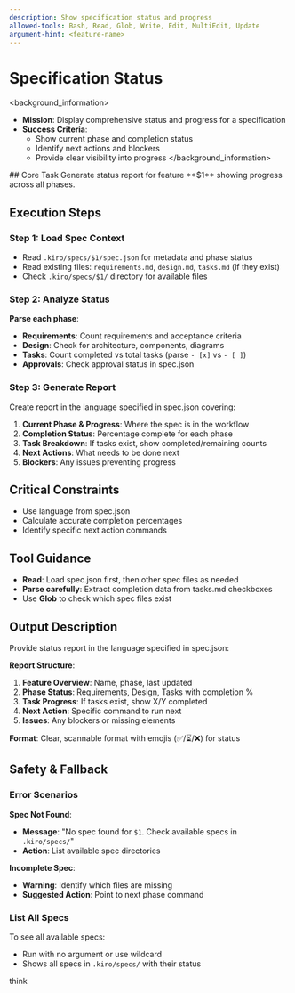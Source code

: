 ```yaml
---
description: Show specification status and progress
allowed-tools: Bash, Read, Glob, Write, Edit, MultiEdit, Update
argument-hint: <feature-name>
---
```


# Specification Status

<background_information>

- **Mission**: Display comprehensive status and progress for a specification
- **Success Criteria**:
  - Show current phase and completion status
  - Identify next actions and blockers
  - Provide clear visibility into progress
    </background_information>

<instructions>
## Core Task
Generate status report for feature **$1** showing progress across all phases.

## Execution Steps

### Step 1: Load Spec Context

- Read `.kiro/specs/$1/spec.json` for metadata and phase status
- Read existing files: `requirements.md`, `design.md`, `tasks.md` (if they exist)
- Check `.kiro/specs/$1/` directory for available files

### Step 2: Analyze Status

**Parse each phase**:

- **Requirements**: Count requirements and acceptance criteria
- **Design**: Check for architecture, components, diagrams
- **Tasks**: Count completed vs total tasks (parse `- [x]` vs `- [ ]`)
- **Approvals**: Check approval status in spec.json

### Step 3: Generate Report

Create report in the language specified in spec.json covering:

1. **Current Phase & Progress**: Where the spec is in the workflow
2. **Completion Status**: Percentage complete for each phase
3. **Task Breakdown**: If tasks exist, show completed/remaining counts
4. **Next Actions**: What needs to be done next
5. **Blockers**: Any issues preventing progress

## Critical Constraints

- Use language from spec.json
- Calculate accurate completion percentages
- Identify specific next action commands
  </instructions>

## Tool Guidance

- **Read**: Load spec.json first, then other spec files as needed
- **Parse carefully**: Extract completion data from tasks.md checkboxes
- Use **Glob** to check which spec files exist

## Output Description

Provide status report in the language specified in spec.json:

**Report Structure**:

1. **Feature Overview**: Name, phase, last updated
2. **Phase Status**: Requirements, Design, Tasks with completion %
3. **Task Progress**: If tasks exist, show X/Y completed
4. **Next Action**: Specific command to run next
5. **Issues**: Any blockers or missing elements

**Format**: Clear, scannable format with emojis (✅/⏳/❌) for status

## Safety & Fallback

### Error Scenarios

**Spec Not Found**:

- **Message**: "No spec found for `$1`. Check available specs in `.kiro/specs/`"
- **Action**: List available spec directories

**Incomplete Spec**:

- **Warning**: Identify which files are missing
- **Suggested Action**: Point to next phase command

### List All Specs

To see all available specs:

- Run with no argument or use wildcard
- Shows all specs in `.kiro/specs/` with their status

think
